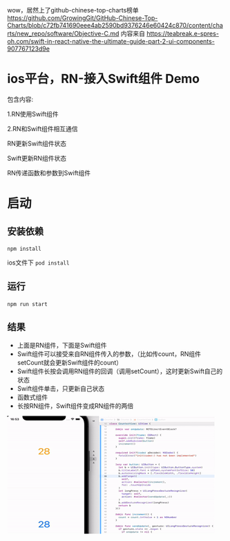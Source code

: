 wow，居然上了github-chinese-top-charts榜单
https://github.com/GrowingGit/GitHub-Chinese-Top-Charts/blob/c72fb741690eee4ab2590bd9376246e60424c870/content/charts/new_repo/software/Objective-C.md
内容来自
https://teabreak.e-spres-oh.com/swift-in-react-native-the-ultimate-guide-part-2-ui-components-907767123d9e

# ios平台，RN-接入Swift组件 Demo

包含内容:

1.RN使用Swift组件

2.RN和Swift组件相互通信

RN更新Swift组件状态

Swift更新RN组件状态

RN传递函数和参数到Swift组件

# 启动

## 安装依赖
`npm install`

ios文件下 `pod install`

## 运行
`npm run start`

## 结果
- 上面是RN组件，下面是Swift组件
- Swift组件可以接受来自RN组件传入的参数，（比如传count，RN组件setCount就会更新Swift组件的count）
- Swift组件长按会调用RN组件的回调（调用setCount），这时更新Swift自己的状态
- Swift组件单击，只更新自己状态
- 函数式组件
- 长按RN组件，Swift组件变成RN组件的两倍

![](./result.gif)
